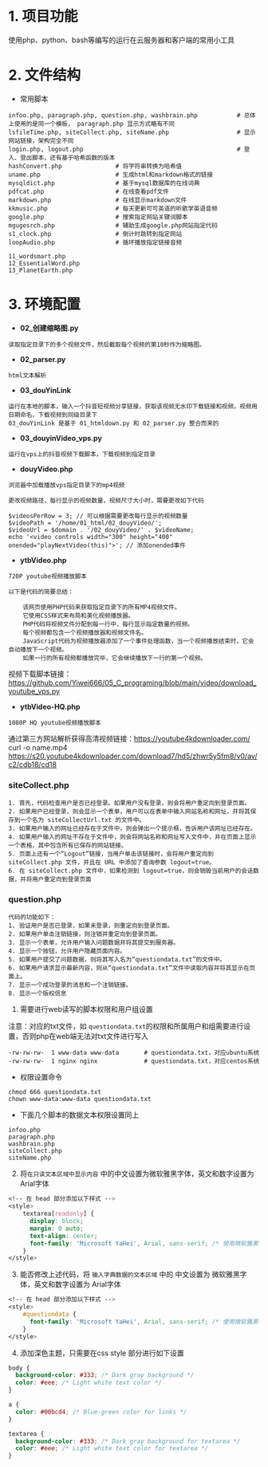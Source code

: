 # 1. 项目功能

使用php、python、bash等编写的运行在云服务器和客户端的常用小工具

# 2. 文件结构

- 常用脚本

```
infoo.php, paragraph.php, question.php, washbrain.php           # 总体上使用的是同一个模板， paragraph.php 显示方式略有不同
lsfileTime.php, siteCollect.php, siteName.php                   # 显示网站链接，架构完全不同
login.php, logout.php                                           # 登入、登出脚本，还有基于哈希函数的版本
hashConvert.php               # 将字符串转换为哈希值
uname.php                     # 生成html和markdown格式的链接
mysqldict.php                 # 基于mysql数据库的在线词典
pdfcat.php                    # 在线查看pdf文件
markdown.php                  # 在线显示markdown文件
kkmusic.php                   # 每天更新可可英语的听歌学英语音频
google.php                    # 搜索指定网站关键词脚本 
mgugesrch.php                 # 辅助生成google.php网站指定代码
s1_clock.php                  # 倒计时跳转到指定网站
loopAudio.php                 # 循环播放指定链接音频

11_wordsmart.php
12_EssentialWord.php
13_PlanetEarth.php
```


# 3. 环境配置


- **02_创建缩略图.py**
```
读取指定目录下的多个视频文件，然后截取每个视频的第10秒作为缩略图。
```


- **02_parser.py**
```
html文本解析
```


- **03_douYinLink**
```
运行在本地的脚本，输入一个抖音短视频分享链接，获取该视频无水印下载链接和视频，视频用日期命名，下载视频到同级目录下
03_douYinLink 是基于 01_htmldown.py 和 02_parser.py 整合而来的
```


- **03_douyinVideo_vps.py**
```
运行在vps上的抖音视频下载脚本，下载视频到指定目录
```



- **douyVideo.php**
```
浏览器中加载播放vps指定目录下的mp4视频

更改视频路径，每行显示的视频数量，视频尺寸大小时，需要更改如下代码

$videosPerRow = 3; // 可以根据需要更改每行显示的视频数量
$videoPath = '/home/01_html/02_douyVideo/';
$videoUrl = $domain . '/02_douyVideo/' . $videoName;
echo '<video controls width="300" height="400" onended="playNextVideo(this)">'; // 添加onended事件

```


- **ytbVideo.php**
```
720P youtube视频播放脚本

以下是代码的简要总结：

    该网页使用PHP代码来获取指定目录下的所有MP4视频文件。
    它使用CSS样式来布局和美化视频播放器。
    PHP代码将视频文件分配到每一行中，每行显示指定数量的视频。
    每个视频都包含一个视频播放器和视频文件名。
    JavaScript代码为视频播放器添加了一个事件处理函数，当一个视频播放结束时，它会自动播放下一个视频。
    如果一行的所有视频都播放完毕，它会继续播放下一行的第一个视频。
```
视频下载脚本链接：https://github.com/Yiwei666/05_C_programing/blob/main/video/download_youtube_vps.py


- **ytbVideo-HQ.php**
```
1080P HQ youtube视频播放脚本
```
通过第三方网站解析获得高清视频链接：https://youtube4kdownloader.com/   
curl  -o  name.mp4    https://s20.youtube4kdownloader.com/download7/hd5/zhwr5y5fm8/v0/av/c2/cdb18/cd18   


### siteCollect.php

```
1. 首先，代码检查用户是否已经登录。如果用户没有登录，则会将用户重定向到登录页面。
2. 如果用户已经登录，则会显示一个表单，用户可以在表单中输入网站名称和网址，并将其保存到一个名为 siteCollectUrl.txt 的文件中。
3. 如果用户输入的网址已经存在于文件中，则会弹出一个提示框，告诉用户该网址已经存在。
4. 如果用户输入的网址不存在于文件中，则会将网站名称和网址写入文件中，并在页面上显示一个表格，其中包含所有已保存的网站链接。
5. 页面上还有一个“Logout”链接，当用户单击该链接时，会将用户重定向到 siteCollect.php 文件，并且在 URL 中添加了查询参数 logout=true。
6. 在 siteCollect.php 文件中，如果检测到 logout=true，则会销毁当前用户的会话数据，并将用户重定向到登录页面 
```


### question.php
```
代码的功能如下：
1. 验证用户是否已登录，如果未登录，则重定向到登录页面。
2. 如果用户单击注销链接，则注销并重定向到登录页面。
3. 显示一个表单，允许用户输入问题数据并将其提交到服务器。
4. 显示一个按钮，允许用户隐藏页面内容。
5. 如果用户提交了问题数据，则将其写入名为“questiondata.txt”的文件中。
6. 如果用户请求显示最新内容，则从“questiondata.txt”文件中读取内容并将其显示在页面上。
7. 显示一个成功登录的消息和一个注销链接。
8. 显示一个版权信息 
```

1. 需要进行web读写的脚本权限和用户组设置

注意：对应的txt文件，如 `questiondata.txt`的权限和所属用户和组需要进行设置，否则php在web端无法对txt文件进行写入

```
-rw-rw-rw-  1 www-data www-data       # questiondata.txt，对应ubuntu系统
-rw-rw-rw-  1 nginx nginx             # questiondata.txt，对应centos系统
```

- 权限设置命令

```
chmod 666 questiondata.txt
chown www-data:www-data questiondata.txt
```

- 下面几个脚本的数据文本权限设置同上

```
infoo.php
paragraph.php
washbrain.php
siteCollect.php
siteName.php
```


2. 将`在只读文本区域中显示内容` 中的中文设置为微软雅黑字体，英文和数字设置为 Arial字体

```css
<!-- 在 head 部分添加以下样式 -->
<style>
    textarea[readonly] {
      display: block;
      margin: 0 auto;
      text-align: center;
      font-family: 'Microsoft YaHei', Arial, sans-serif; /* 使用微软雅黑字体作为首选字体 */
    }
</style>
```

3. 能否修改上述代码，将 `输入字典数据的文本区域`  中的 中文设置为 微软雅黑字体，英文和数字设置为 Arial字体

```css
<!-- 在 head 部分添加以下样式 -->
<style>
    #questiondata {
      font-family: 'Microsoft YaHei', Arial, sans-serif; /* 使用微软雅黑字体作为中文首选字体，英文和数字使用Arial字体 */
    }
</style>
```

4. 添加深色主题，只需要在css style 部分进行如下设置

```css
body {
  background-color: #333; /* Dark gray background */
  color: #eee; /* Light white text color */
}

a {
  color: #00bcd4; /* Blue-green color for links */
}

textarea {
  background-color: #333; /* Dark gray background for textarea */
  color: #eee; /* Light white text color for textarea */
}
```



